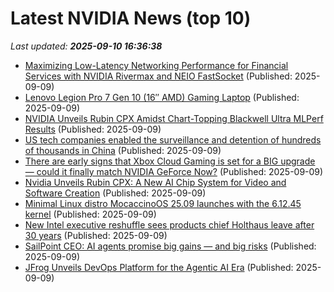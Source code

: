 # Latest NVIDIA News (top 10)
_Last updated: **2025-09-10 16:36:38**_

- [Maximizing Low-Latency Networking Performance for Financial Services with NVIDIA Rivermax and NEIO FastSocket](https://developer.nvidia.com/blog/maximizing-low-latency-networking-performance-for-financial-services-with-nvidia-rivermax-and-neio-fastsocket/) (Published: 2025-09-09)
- [Lenovo Legion Pro 7 Gen 10 (16″ AMD) Gaming Laptop](https://thegadgetflow.com/?p=700817) (Published: 2025-09-09)
- [NVIDIA Unveils Rubin CPX Amidst Chart-Topping Blackwell Ultra MLPerf Results](https://hothardware.com/news/nvidia-rubin-cpx-blackwell-mlperf) (Published: 2025-09-09)
- [US tech companies enabled the surveillance and detention of hundreds of thousands in China](https://economictimes.indiatimes.com/tech/technology/us-tech-companies-enabled-the-surveillance-and-detention-of-hundreds-of-thousands-in-china/articleshow/123790728.cms) (Published: 2025-09-09)
- [There are early signs that Xbox Cloud Gaming is set for a BIG upgrade — could it finally match NVIDIA GeForce Now?](https://www.windowscentral.com/gaming/xbox/there-are-early-signs-that-xbox-cloud-gaming-is-set-for-a-big-upgrade-could-it-finally-match-nvidia-geforce-now) (Published: 2025-09-09)
- [Nvidia Unveils Rubin CPX: A New AI Chip System for Video and Software Creation](https://www.patentlyapple.com/2025/09/nvidia-unveils-rubin-cpx-a-new-ai-chip-system-for-video-and-software-creation.html) (Published: 2025-09-09)
- [Minimal Linux distro MocaccinoOS 25.09 launches with the 6.12.45 kernel](https://www.notebookcheck.net/Minimal-Linux-distro-MocaccinoOS-25-09-launches-with-the-6-12-45-kernel.1109805.0.html) (Published: 2025-09-09)
- [New Intel executive reshuffle sees products chief Holthaus leave after 30 years](https://www.techradar.com/pro/new-intel-executive-reshuffle-sees-products-chief-holthaus-leave-after-30-years) (Published: 2025-09-09)
- [SailPoint CEO: AI agents promise big gains — and big risks](https://finance.yahoo.com/news/sailpoint-ceo-ai-agents-promise-big-gains--and-big-risks-162015066.html) (Published: 2025-09-09)
- [JFrog Unveils DevOps Platform for the Agentic AI Era](https://devops.com/?p=178902) (Published: 2025-09-09)
